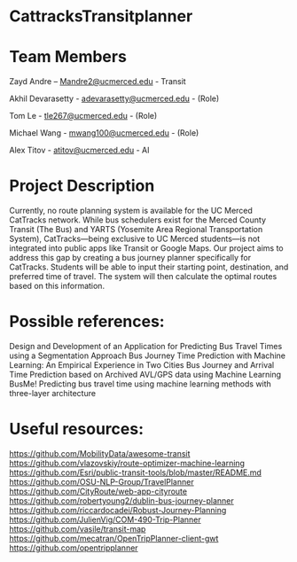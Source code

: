 # CattracksTransitplanner

# Team Members
Zayd Andre – Mandre2@ucmerced.edu - Transit

Akhil Devarasetty  - adevarasetty@ucmerced.edu - (Role)

Tom Le - tle267@ucmerced.edu - (Role)

Michael Wang  - mwang100@ucmerced.edu - (Role)

Alex Titov  - atitov@ucmerced.edu - AI

# Project Description
Currently, no route planning system is available for the UC Merced CatTracks network. While bus schedulers exist for the Merced County Transit (The Bus) and YARTS (Yosemite Area Regional Transportation System), CatTracks—being exclusive to UC Merced students—is not integrated into public apps like Transit or Google Maps.
Our project aims to address this gap by creating a bus journey planner specifically for CatTracks. Students will be able to input their starting point, destination, and preferred time of travel. The system will then calculate the optimal routes based on this information.


# Possible references:
Design and Development of an Application for Predicting Bus Travel Times using a Segmentation Approach
Bus Journey Time Prediction with Machine Learning: An Empirical Experience in Two Cities
Bus Journey and Arrival Time Prediction based on Archived AVL/GPS data using Machine Learning
BusMe!
Predicting bus travel time using machine learning methods with three-layer architecture


# Useful resources:
https://github.com/MobilityData/awesome-transit
https://github.com/vlazovskiy/route-optimizer-machine-learning
https://github.com/Esri/public-transit-tools/blob/master/README.md
https://github.com/OSU-NLP-Group/TravelPlanner
https://github.com/CityRoute/web-app-cityroute
https://github.com/robertyoung2/dublin-bus-journey-planner
https://github.com/riccardocadei/Robust-Journey-Planning
https://github.com/JulienVig/COM-490-Trip-Planner
https://github.com/vasile/transit-map
https://github.com/mecatran/OpenTripPlanner-client-gwt
https://github.com/opentripplanner


